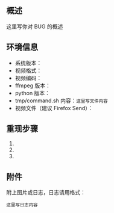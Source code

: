 ## 概述

这里写你对 BUG 的概述


## 环境信息

- 系统版本：
- 视频格式：
- 视频编码：
- ffmpeg 版本：
- python 版本：
- tmp/command.sh 内容：`这里写文件内容`
- 视频文件（建议 Firefox Send）：


## 重现步骤

1. 
2. 
3. 


## 附件

附上图片或日志，日志请用格式：

```
这里写日志内容
```

